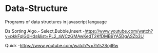 # Data-Structure
Programs of data structures in javascript language

Ds Sorting Algo.-
Select,Bubble,Insert -https://www.youtube.com/watch?v=pkkFqlG0Hds&list=PL2_aWCzGMAwKedT2KfDMB9YA5DgASZb3U

Quick -https://www.youtube.com/watch?v=7h1s2SojIRw

